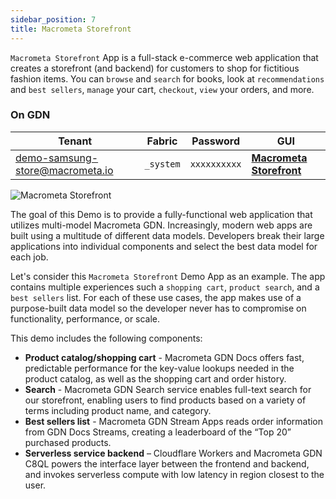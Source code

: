 ```yaml
---
sidebar_position: 7
title: Macrometa Storefront
---
```


`Macrometa Storefront` App is a full-stack e-commerce web application that creates a storefront (and backend) for customers to shop for fictitious fashion items. You can `browse` and `search` for books, look at `recommendations` and `best sellers`, `manage` your cart, `checkout`, `view` your orders, and more.

### On GDN

| **Tenant** | **Fabric** | **Password** | **GUI** |
|----------- |----------|-----------|--------------|
| demo-samsung-store@macrometa.io | `_system` | `xxxxxxxxxx` | [**Macrometa Storefront**](https://macrometacorp.github.io/demo-samsung-store/) |

![Macrometa Storefront](/img/mm-storefront.png)

The goal of this Demo is to provide a fully-functional web application that utilizes multi-model Macrometa GDN. Increasingly, modern web apps are built using a multitude of different data models. Developers break their large applications into individual components and select the best data model for each job.

Let's consider this `Macrometa Storefront` Demo App as an example. The app contains multiple experiences such a `shopping cart`, `product search`, and a `best sellers` list. For each of these use cases, the app makes use of a purpose-built data model so the developer never has to compromise on functionality, performance, or scale.

This demo includes the following components:

* **Product catalog/shopping cart** - Macrometa GDN Docs offers fast, predictable performance for the key-value lookups needed in the product catalog, as well as the shopping cart and order history.
* **Search** - Macrometa GDN Search service enables full-text search for our storefront, enabling users to find products based on a variety of terms including product name, and category.
* **Best sellers list** - Macrometa GDN Stream Apps reads order information from GDN Docs Streams, creating a leaderboard of the “Top 20” purchased products.
* **Serverless service backend** – Cloudflare Workers and Macrometa GDN C8QL powers the interface layer between the frontend and backend, and invokes serverless compute with low latency in region closest to the user.
